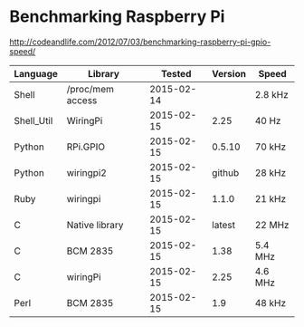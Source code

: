 Benchmarking Raspberry Pi
=============================================

http://codeandlife.com/2012/07/03/benchmarking-raspberry-pi-gpio-speed/

|Language   | Library          |  Tested    | Version| Speed   |
|-----------|------------------|------------|--------|---------|
|Shell      | /proc/mem access | 2015-02-14 |        | 2.8 kHz |
|Shell_Util | WiringPi         | 2015-02-15 | 2.25   |  40 Hz  |
|Python     | RPi.GPIO         | 2015-02-15 | 0.5.10 |  70 kHz |
|Python     | wiringpi2        | 2015-02-15 | github |  28 kHz |
|Ruby       | wiringpi         | 2015-02-15 | 1.1.0  |  21 kHz |
|C          | Native library   | 2015-02-15 | latest |  22 MHz |
|C          | BCM 2835         | 2015-02-15 | 1.38   | 5.4 MHz |
|C          | wiringPi         | 2015-02-15 | 2.25   | 4.6 MHz |
|Perl       | BCM 2835         | 2015-02-15 | 1.9    |  48 kHz |
